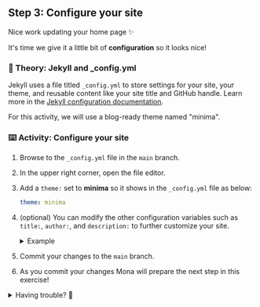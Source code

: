## Step 3: Configure your site

Nice work updating your home page :sparkles:

It's time we give it a little bit of **configuration** so it looks nice!

### 📖 Theory: Jekyll and \_config.yml

Jekyll uses a file titled `_config.yml` to store settings for your site, your theme, and reusable content like your site title and GitHub handle. Learn more in the [Jekyll configuration documentation](https://jekyllrb.com/docs/configuration/).

For this activity, we will use a blog-ready theme named "minima".

### ⌨️ Activity: Configure your site

1. Browse to the `_config.yml` file in the `main` branch.
1. In the upper right corner, open the file editor.
1. Add a `theme:` set to **minima** so it shows in the `_config.yml` file as below:

   ```yml
   theme: minima
   ```

1. (optional) You can modify the other configuration variables such as `title:`, `author:`, and `description:` to further customize your site.

   <details>
   <summary>Example </summary><br/>

   ```yml
   theme: minima
   title: amit's personal blog
   description: This is where I share cooool stuff about my life
   author: lojn 
   ```

   </details>

1. Commit your changes to the `main` branch.
1. As you commit your changes Mona will prepare the next step in this exercise!


<details>
<summary>Having trouble? 🤷</summary><br/>

- Make sure you are editing the `_config.yml` file in the `main` branch`.
- Double-check your YAML formatting. Indentation and colons matter!

</details>
